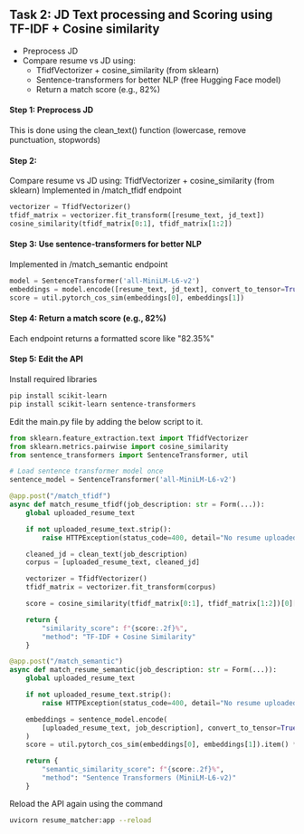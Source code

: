 ## Task 2: JD Text processing and Scoring using TF-IDF + Cosine similarity
* Preprocess JD
* Compare resume vs JD using:
  * TfidfVectorizer + cosine_similarity (from sklearn)
  * Sentence-transformers for better NLP (free Hugging Face model)
  * Return a match score (e.g., 82%)
#### Step 1: Preprocess JD
This is done using the clean_text() function (lowercase, remove punctuation, stopwords)
#### Step 2:
Compare resume vs JD using: TfidfVectorizer + cosine_similarity (from sklearn)
Implemented in /match_tfidf endpoint
```python
vectorizer = TfidfVectorizer()
tfidf_matrix = vectorizer.fit_transform([resume_text, jd_text])
cosine_similarity(tfidf_matrix[0:1], tfidf_matrix[1:2])
```
#### Step 3: Use sentence-transformers for better NLP
Implemented in /match_semantic endpoint
```python
model = SentenceTransformer('all-MiniLM-L6-v2')
embeddings = model.encode([resume_text, jd_text], convert_to_tensor=True)
score = util.pytorch_cos_sim(embeddings[0], embeddings[1])
```
#### Step 4: Return a match score (e.g., 82%)
Each endpoint returns a formatted score like "82.35%"
#### Step 5: Edit the API
Install required libraries
```bash
pip install scikit-learn
pip install scikit-learn sentence-transformers
```
Edit the main.py file by adding the below script to it.
```python
from sklearn.feature_extraction.text import TfidfVectorizer
from sklearn.metrics.pairwise import cosine_similarity
from sentence_transformers import SentenceTransformer, util

# Load sentence transformer model once
sentence_model = SentenceTransformer('all-MiniLM-L6-v2')

@app.post("/match_tfidf")
async def match_resume_tfidf(job_description: str = Form(...)):
    global uploaded_resume_text

    if not uploaded_resume_text.strip():
        raise HTTPException(status_code=400, detail="No resume uploaded yet.")

    cleaned_jd = clean_text(job_description)
    corpus = [uploaded_resume_text, cleaned_jd]

    vectorizer = TfidfVectorizer()
    tfidf_matrix = vectorizer.fit_transform(corpus)

    score = cosine_similarity(tfidf_matrix[0:1], tfidf_matrix[1:2])[0][0] * 100

    return {
        "similarity_score": f"{score:.2f}%",
        "method": "TF-IDF + Cosine Similarity"
    }

@app.post("/match_semantic")
async def match_resume_semantic(job_description: str = Form(...)):
    global uploaded_resume_text

    if not uploaded_resume_text.strip():
        raise HTTPException(status_code=400, detail="No resume uploaded yet.")

    embeddings = sentence_model.encode(
        [uploaded_resume_text, job_description], convert_to_tensor=True
    )
    score = util.pytorch_cos_sim(embeddings[0], embeddings[1]).item() * 100

    return {
        "semantic_similarity_score": f"{score:.2f}%",
        "method": "Sentence Transformers (MiniLM-L6-v2)"
    }
```
Reload the API again using the command
```bash
uvicorn resume_matcher:app --reload
```

